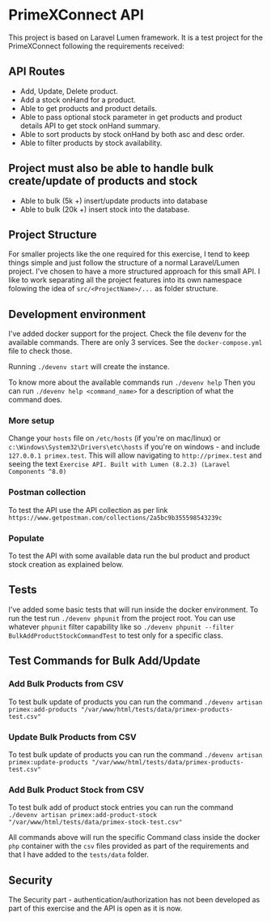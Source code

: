 # PrimeXConnect API

This project is based on Laravel Lumen framework.
It is a test project for the PrimeXConnect following the requirements received:

## API Routes

- Add, Update, Delete product.
- Add a stock onHand for a product.
- Able to get products and product details.
- Able to pass optional stock parameter in get products and product details API
to get stock onHand summary.
- Able to sort products by stock onHand by both asc and desc order.
- Able to filter products by stock availability.

## Project must also be able to handle bulk create/update of products and stock 

- Able to bulk (5k +) insert/update products into database
- Able to bulk (20k +) insert stock into the database.

## Project Structure

For smaller projects like the one required for this exercise, I tend to keep things simple
and just follow the structure of a normal Laravel/Lumen project. I've chosen to have a more structured approach 
for this small API. I like to work separating all the project features into its own namespace folowing
the idea of `src/<ProjectName>/...` as folder structure.

## Development environment

I've added docker support for the project.
Check the file devenv for the available commands.
There are only 3 services. See the `docker-compose.yml` file to check those.

Running `./devenv start` will create the instance.

To know more about the available commands run
`./devenv help`
Then you can run `./devenv help <command_name>` for a description of what the command does.

### More setup
Change your `hosts` file on `/etc/hosts` (if you're on mac/linux) or `c:\Windows\System32\Drivers\etc\hosts` if you're 
on windows - and include `127.0.0.1 primex.test`. This will allow navigating to `http://primex.test` and seeing the text
`Exercise API. Built with Lumen (8.2.3) (Laravel Components ^8.0)`

### Postman collection
To test the API use the API collection as per link `https://www.getpostman.com/collections/2a5bc9b355598543239c`

### Populate
To test the API with some available data run the bul product and product stock creation as explained below. 

## Tests
I've added some basic tests that will run inside the docker environment.
To run the test run `./devenv phpunit` from the project root.
You can use whatever `phpunit` filter capability like so `./devenv phpunit --filter BulkAddProductStockCommandTest`
to test only for a specific class.

## Test Commands for Bulk Add/Update

### Add Bulk Products from CSV
To test bulk update of products you can run the command
`./devenv artisan primex:add-products "/var/www/html/tests/data/primex-products-test.csv"`

### Update Bulk Products from CSV
To test bulk update of products you can run the command
`./devenv artisan primex:update-products "/var/www/html/tests/data/primex-products-test.csv"`

### Add Bulk Product Stock from CSV
To test bulk add of product stock entries you can run the command
`./devenv artisan primex:add-product-stock "/var/www/html/tests/data/primex-stock-test.csv"`

All commands above will run the specific Command class inside the docker `php` container 
with the `csv` files provided as part of the requirements and that I have added to the `tests/data` folder.  

## Security
The Security part - authentication/authorization has not been developed as part of this exercise
and the API is open as it is now. 
